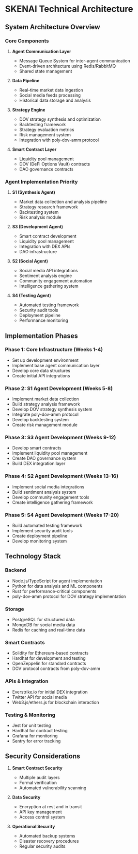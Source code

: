 # SKENAI Technical Architecture

## System Architecture Overview

### Core Components

1. **Agent Communication Layer**
   - Message Queue System for inter-agent communication
   - Event-driven architecture using Redis/RabbitMQ
   - Shared state management

2. **Data Pipeline**
   - Real-time market data ingestion
   - Social media feeds processing
   - Historical data storage and analysis

3. **Strategy Engine**
   - DOV strategy synthesis and optimization
   - Backtesting framework
   - Strategy evaluation metrics
   - Risk management system
   - Integration with poly-dov-amm protocol

4. **Smart Contract Layer**
   - Liquidity pool management
   - DOV (DeFi Options Vault) contracts
   - DAO governance contracts

### Agent Implementation Priority

1. **S1 (Synthesis Agent)**
   - Market data collection and analysis pipeline
   - Strategy research framework
   - Backtesting system
   - Risk analysis module

2. **S3 (Development Agent)**
   - Smart contract development
   - Liquidity pool management
   - Integration with DEX APIs
   - DAO infrastructure

3. **S2 (Social Agent)**
   - Social media API integrations
   - Sentiment analysis engine
   - Community engagement automation
   - Intelligence gathering system

4. **S4 (Testing Agent)**
   - Automated testing framework
   - Security audit tools
   - Deployment pipeline
   - Performance monitoring

## Implementation Phases

### Phase 1: Core Infrastructure (Weeks 1-4)
- Set up development environment
- Implement base agent communication layer
- Develop core data structures
- Create initial API integrations

### Phase 2: S1 Agent Development (Weeks 5-8)
- Implement market data collection
- Build strategy analysis framework
- Develop DOV strategy synthesis system
- Integrate poly-dov-amm protocol
- Develop backtesting system
- Create risk management module

### Phase 3: S3 Agent Development (Weeks 9-12)
- Develop smart contracts
- Implement liquidity pool management
- Create DAO governance system
- Build DEX integration layer

### Phase 4: S2 Agent Development (Weeks 13-16)
- Implement social media integrations
- Build sentiment analysis system
- Develop community engagement tools
- Create intelligence gathering framework

### Phase 5: S4 Agent Development (Weeks 17-20)
- Build automated testing framework
- Implement security audit tools
- Create deployment pipeline
- Develop monitoring system

## Technology Stack

### Backend
- Node.js/TypeScript for agent implementation
- Python for data analysis and ML components
- Rust for performance-critical components
- poly-dov-amm protocol for DOV strategy implementation

### Storage
- PostgreSQL for structured data
- MongoDB for social media data
- Redis for caching and real-time data

### Smart Contracts
- Solidity for Ethereum-based contracts
- Hardhat for development and testing
- OpenZeppelin for standard contracts
- DOV protocol contracts from poly-dov-amm

### APIs & Integration
- Everstrike.io for initial DEX integration
- Twitter API for social media
- Web3.js/ethers.js for blockchain interaction

### Testing & Monitoring
- Jest for unit testing
- Hardhat for contract testing
- Grafana for monitoring
- Sentry for error tracking

## Security Considerations

1. **Smart Contract Security**
   - Multiple audit layers
   - Formal verification
   - Automated vulnerability scanning

2. **Data Security**
   - Encryption at rest and in transit
   - API key management
   - Access control system

3. **Operational Security**
   - Automated backup systems
   - Disaster recovery procedures
   - Regular security audits
